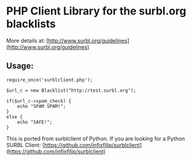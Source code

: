 PHP Client Library for the surbl.org blacklists
===============================================

More details at: [http://www.surbl.org/guidelines](http://www.surbl.org/guidelines)

Usage:
-----

    require_once('surblclient.php');

    $url_c = new Blacklist("http://test.surbl.org");

    if($url_c->spam_check) {
        echo "SPAM SPAM!";
    }
    else {
        echo "SAFE!";
    }


This is ported from surblclient of Python. If you are looking for a Python SURBL Client: [https://github.com/infixfilip/surblclient](https://github.com/infixfilip/surblclient)

